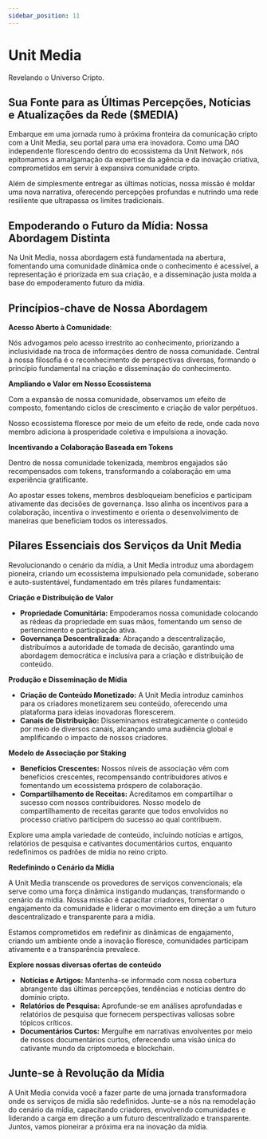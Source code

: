 ```yaml
---
sidebar_position: 11
---
```


# Unit Media

Revelando o Universo Cripto.

## Sua Fonte para as Últimas Percepções, Notícias e Atualizações da Rede ($MEDIA)

Embarque em uma jornada rumo à próxima fronteira da comunicação cripto com a Unit Media, seu portal para uma era inovadora. Como uma DAO independente florescendo dentro do ecossistema da Unit Network, nós epitomamos a amalgamação da expertise da agência e da inovação criativa, comprometidos em servir à expansiva comunidade cripto.

Além de simplesmente entregar as últimas notícias, nossa missão é moldar uma nova narrativa, oferecendo percepções profundas e nutrindo uma rede resiliente que ultrapassa os limites tradicionais.

## Empoderando o Futuro da Mídia: Nossa Abordagem Distinta

Na Unit Media, nossa abordagem está fundamentada na abertura, fomentando uma comunidade dinâmica onde o conhecimento é acessível, a representação é priorizada em sua criação, e a disseminação justa molda a base do empoderamento futuro da mídia.

## Princípios-chave de Nossa Abordagem

**Acesso Aberto à Comunidade**:

Nós advogamos pelo acesso irrestrito ao conhecimento, priorizando a inclusividade na troca de informações dentro de nossa comunidade. Central à nossa filosofia é o reconhecimento de perspectivas diversas, formando o princípio fundamental na criação e disseminação do conhecimento.

**Ampliando o Valor em Nosso Ecossistema**

Com a expansão de nossa comunidade, observamos um efeito de composto, fomentando ciclos de crescimento e criação de valor perpétuos.

Nosso ecossistema floresce por meio de um efeito de rede, onde cada novo membro adiciona à prosperidade coletiva e impulsiona a inovação.

**Incentivando a Colaboração Baseada em Tokens**

Dentro de nossa comunidade tokenizada, membros engajados são recompensados com tokens, transformando a colaboração em uma experiência gratificante.

Ao apostar esses tokens, membros desbloqueiam benefícios e participam ativamente das decisões de governança. Isso alinha os incentivos para a colaboração, incentiva o investimento e orienta o desenvolvimento de maneiras que beneficiam todos os interessados.

## Pilares Essenciais dos Serviços da Unit Media

Revolucionando o cenário da mídia, a Unit Media introduz uma abordagem pioneira, criando um ecossistema impulsionado pela comunidade, soberano e auto-sustentável, fundamentado em três pilares fundamentais:

**Criação e Distribuição de Valor**

- **Propriedade Comunitária:** Empoderamos nossa comunidade colocando as rédeas da propriedade em suas mãos, fomentando um senso de pertencimento e participação ativa.
- **Governança Descentralizada:** Abraçando a descentralização, distribuímos a autoridade de tomada de decisão, garantindo uma abordagem democrática e inclusiva para a criação e distribuição de conteúdo.

**Produção e Disseminação de Mídia**

- **Criação de Conteúdo Monetizado:** A Unit Media introduz caminhos para os criadores monetizarem seu conteúdo, oferecendo uma plataforma para ideias inovadoras florescerem.
- **Canais de Distribuição:** Disseminamos estrategicamente o conteúdo por meio de diversos canais, alcançando uma audiência global e amplificando o impacto de nossos criadores.

**Modelo de Associação por Staking**

- **Benefícios Crescentes:** Nossos níveis de associação vêm com benefícios crescentes, recompensando contribuidores ativos e fomentando um ecossistema próspero de colaboração.
- **Compartilhamento de Receitas:** Acreditamos em compartilhar o sucesso com nossos contribuidores. Nosso modelo de compartilhamento de receitas garante que todos envolvidos no processo criativo participem do sucesso ao qual contribuem.

Explore uma ampla variedade de conteúdo, incluindo notícias e artigos, relatórios de pesquisa e cativantes documentários curtos, enquanto redefinimos os padrões de mídia no reino cripto.

**Redefinindo o Cenário da Mídia**

A Unit Media transcende os provedores de serviços convencionais; ela serve como uma força dinâmica instigando mudanças, transformando o cenário da mídia. Nossa missão é capacitar criadores, fomentar o engajamento da comunidade e liderar o movimento em direção a um futuro descentralizado e transparente para a mídia.

Estamos comprometidos em redefinir as dinâmicas de engajamento, criando um ambiente onde a inovação floresce, comunidades participam ativamente e a transparência prevalece.

**Explore nossas diversas ofertas de conteúdo**

- **Notícias e Artigos:** Mantenha-se informado com nossa cobertura abrangente das últimas percepções, tendências e notícias dentro do domínio cripto.
- **Relatórios de Pesquisa:** Aprofunde-se em análises aprofundadas e relatórios de pesquisa que fornecem perspectivas valiosas sobre tópicos críticos.
- **Documentários Curtos:** Mergulhe em narrativas envolventes por meio de nossos documentários curtos, oferecendo uma visão única do cativante mundo da criptomoeda e blockchain.

## Junte-se à Revolução da Mídia

A Unit Media convida você a fazer parte de uma jornada transformadora onde os serviços de mídia são redefinidos. Junte-se a nós na remodelação do cenário da mídia, capacitando criadores, envolvendo comunidades e liderando a carga em direção a um futuro descentralizado e transparente. Juntos, vamos pioneirar a próxima era na inovação da mídia.
